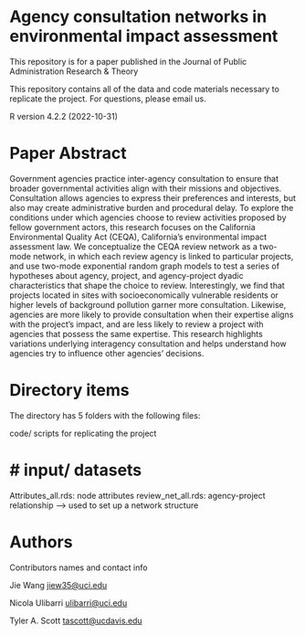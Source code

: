 # Agency consultation networks in environmental impact assessment

This repository is for a paper published in the Journal of Public Administration Research & Theory

This repository contains all of the data and code materials necessary to replicate the project. For questions, please email us.

R version 4.2.2 (2022-10-31)

# Paper Abstract
Government agencies practice inter-agency consultation to ensure that broader governmental activities align with their missions and objectives. Consultation allows agencies to express their preferences and interests, but also may create administrative burden and procedural delay. To explore the conditions under which agencies choose to review activities proposed by fellow government actors, this research focuses on the California Environmental Quality Act (CEQA), California’s environmental impact assessment law. We conceptualize the CEQA review network as a two-mode network, in which each review agency is linked to particular projects, and use two-mode exponential random graph models to test a series of hypotheses about agency, project, and agency-project dyadic characteristics that shape the choice to review. Interestingly, we find that projects located in sites with socioeconomically vulnerable residents or higher levels of background pollution garner more consultation. Likewise, agencies are more likely to provide consultation when their expertise aligns with the project’s impact, and are less likely to review a project with agencies that possess the same expertise. This research highlights variations underlying interagency consultation and helps understand how agencies try to influence other agencies’ decisions.

# Directory items
The directory has 5 folders with the following files:

code/ scripts for replicating the project


# # input/ datasets
Attributes_all.rds: node attributes
review_net_all.rds: agency-project relationship --> used to set up a network structure

#  Authors
Contributors names and contact info

Jie Wang
jiew35@uci.edu

Nicola Ulibarri
ulibarri@uci.edu

Tyler A. Scott
tascott@ucdavis.edu 
